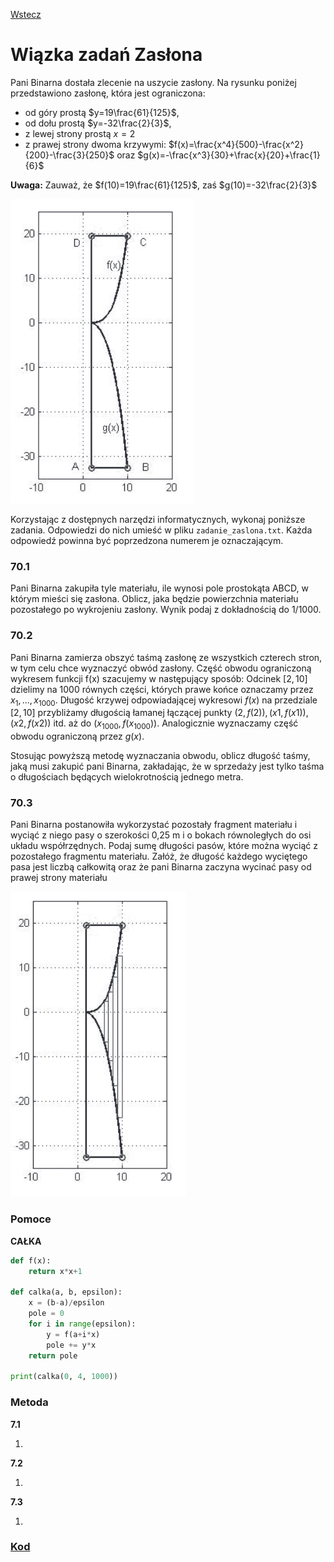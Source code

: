 [Wstecz](../informatyka.md)

# Wiązka zadań Zasłona

Pani Binarna dostała zlecenie na uszycie zasłony. Na rysunku poniżej przedstawiono zasłonę, która jest ograniczona:

-   od góry prostą $`y=19\frac{61}{125}`$,
-   od dołu prostą $`y=-32\frac{2}{3}`$,
-   z lewej strony prostą $`x=2`$
-   z prawej strony dwoma krzywymi: $`f(x)=\frac{x^4}{500}-\frac{x^2}{200}-\frac{3}{250}`$ oraz $`g(x)=-\frac{x^3}{30}+\frac{x}{20}+\frac{1}{6}`$

**Uwaga:** Zauważ, że $`f(10)=19\frac{61}{125}`$, zaś $`g(10)=-32\frac{2}{3}`$

![](zaslona-pomocniczy-1.png)

Korzystając z dostępnych narzędzi informatycznych, wykonaj poniższe zadania. Odpowiedzi do nich umieść w pliku `zadanie_zaslona.txt`. Każda odpowiedź powinna być poprzedzona numerem je oznaczającym.

### 70.1

Pani Binarna zakupiła tyle materiału, ile wynosi pole prostokąta ABCD, w którym mieści się zasłona. Oblicz, jaka będzie powierzchnia materiału pozostałego po wykrojeniu zasłony. Wynik podaj z dokładnością do 1/1000.

### 70.2

Pani Binarna zamierza obszyć taśmą zasłonę ze wszystkich czterech stron, w tym celu chce wyznaczyć obwód zasłony. Część obwodu ograniczoną wykresem funkcji f(x) szacujemy w następujący sposób: Odcinek $`[2,10]`$ dzielimy na 1000 równych części, których prawe końce oznaczamy przez $`x_1,...,x_{1000}`$. Długość krzywej odpowiadającej wykresowi $`f(x)`$ na przedziale $`[2,10]`$ przybliżamy długością łamanej łączącej punkty $`(2, f(2)), (x1, f(x1)), (x2, f(x2))`$ itd. aż do $`(x_{1000}, f(x_{1000}))`$. Analogicznie wyznaczamy część obwodu ograniczoną przez $`g(x)`$.

Stosując powyższą metodę wyznaczania obwodu, oblicz długość taśmy, jaką musi zakupić pani Binarna, zakładając, że w sprzedaży jest tylko taśma o długościach będących wielokrotnością jednego metra.

### 70.3

Pani Binarna postanowiła wykorzystać pozostały fragment materiału i wyciąć z niego pasy o szerokości 0,25 m i o bokach równoległych do osi układu współrzędnych. Podaj sumę długości pasów, które można wyciąć z pozostałego fragmentu materiału. Załóż, że długość każdego wyciętego pasa jest liczbą całkowitą oraz że pani Binarna zaczyna wycinać pasy od prawej strony materiału

![](zaslona-pomocniczy-2.png)

### Pomoce

**CAŁKA**

```py
def f(x):
    return x*x+1

def calka(a, b, epsilon):
    x = (b-a)/epsilon
    pole = 0
    for i in range(epsilon):
        y = f(a+i*x)
        pole += y*x
    return pole

print(calka(0, 4, 1000))
```

### Metoda

**7.1**

1.

**7.2**

1.

**7.3**

1.

### [Kod](wiazka-zadan-zaslona.py)

```python

```
